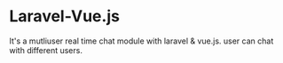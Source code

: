 # Laravel-Vue.js
It's a mutliuser real time chat module with laravel &amp; vue.js. user can chat with different users.
